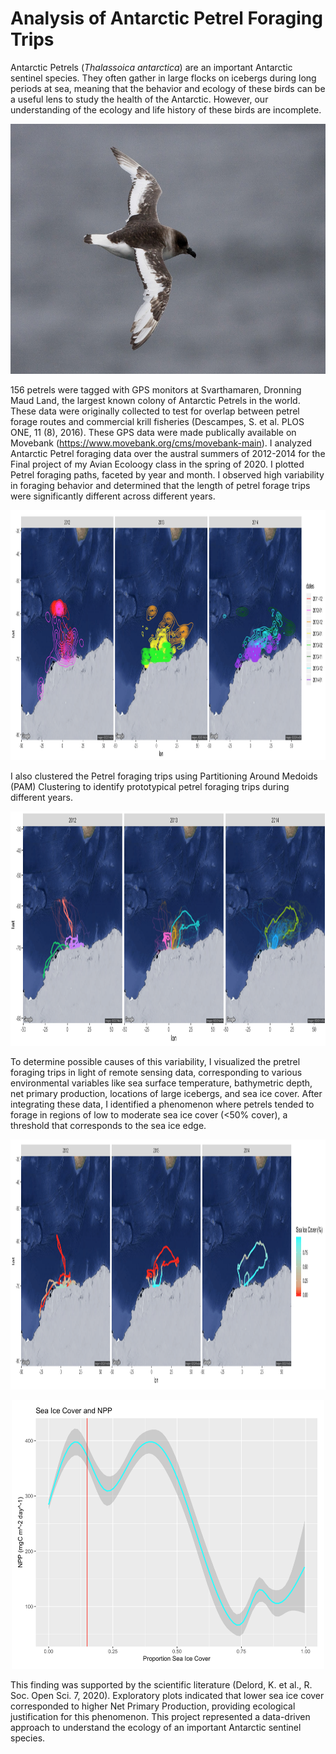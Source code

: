 # Analysis of Antarctic Petrel Foraging Trips

Antarctic Petrels (*Thalassoica antarctica*) are an important Antarctic sentinel species. They often gather in large flocks on icebergs during long periods at sea, meaning that the behavior and ecology of these birds can be a useful lens to study the health of the Antarctic. However, our understanding of the ecology and life history of these birds are incomplete.

<p align="center">
  <img src="Petrel.jpg" width="550" height="400" alt="Antarctic Petrel (Thalassoica antarctica)">
</p>

156 petrels were tagged with GPS monitors at Svarthamaren, Dronning Maud Land, the largest known colony of Antarctic Petrels in the world. These data were originally collected to test for overlap between petrel forage routes and commercial krill fisheries (Descampes, S. et al. PLOS ONE, 11 (8), 2016). These GPS data were made publically available on Movebank (https://www.movebank.org/cms/movebank-main). I analyzed Antarctic Petrel foraging data over the austral summers of 2012-2014 for the Final project of my Avian Ecoloogy class in the spring of 2020. I plotted Petrel foraging paths, faceted by year and month. I observed high variability in foraging behavior and determined that the length of petrel forage trips were significantly different across different years.

<p align="center">
  <img src="Contour_plots.png" width="850" height="400" alt="Petrel Forage Paths">
</p>

I also clustered the Petrel foraging trips using Partitioning Around Medoids (PAM) Clustering to identify prototypical petrel foraging trips during different years.

<p align="center">
  <img src="Prototypes_plot.png" width="850" height="375" alt="Prototypes">
</p>


To determine possible causes of this variability, I visualized the pretrel foraging trips in light of remote sensing data, corresponding to various environmental variables like sea surface temperature, bathymetric depth, net primary production, locations of large icebergs, and sea ice cover. After integrating these data, I identified a phenomenon where petrels tended to forage in regions of low to moderate sea ice cover (<50% cover), a threshold that corresponds to the sea ice edge. 

<p align="center">
  <img src="Sea_Ice_plot.png" width="900" height="400" alt="Prototype Petrel Trips Sea Ice">
</p>

<p align="center">
  <img src="NPP_SeaIce_Medoids.png" width="500" height="430" alt="Prototype Petrel Trips Sea Ice">
</p>

This finding was supported by the scientific literature (Delord, K. et al., R. Soc. Open Sci. 7, 2020). Exploratory plots indicated that lower sea ice cover corresponded to higher Net Primary Production, providing ecological justification for this phenomenon. This project represented a data-driven approach to understand the ecology of an important Antarctic sentinel species.



